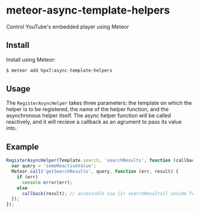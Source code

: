 meteor-async-template-helpers
============================

Control YouTube's embedded player using Meteor

## Install

Install using Meteor:

```sh
$ meteor add hpx7:async-template-helpers
```

## Usage

The `RegisterAsyncHelper` takes three parameters: the template on which the helper is to be registered, the name of the helper function, and the asynchronous helper itself. The async helper function will be called reactively, and it will recieve a callback as an agrument to pass its value into.

## Example

```javascript
RegisterAsyncHelper(Template.search, 'searchResults', function (callback) {
  var query = 'someReactiveValue';
  Meteor.call('getSearchResults', query, function (err, result) {
    if (err)
      console.error(err);
    else
      callback(result); // accessible via {{> searchResults}} inside Template.search
  });
});
```
